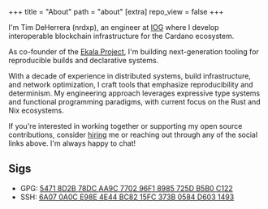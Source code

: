 +++
title = "About"
path = "about"
[extra]
repo_view = false
+++

I'm Tim DeHerrera (nrdxp), an engineer at [IOG](https://iog.io) where I develop interoperable blockchain infrastructure for the Cardano ecosystem.

As co-founder of the [Ekala Project](https://github.com/ekala-project), I'm building next-generation tooling for reproducible builds and declarative systems.

With a decade of experience in distributed systems, build infrastructure, and network optimization, I craft tools that emphasize reproducibility and determinism. My engineering approach leverages expressive type systems and functional programming paradigms, with current focus on the Rust and Nix ecosystems.

If you're interested in working together or supporting my open source contributions, consider [hiring](/hire) me or reaching out through any of the social links above. I'm always happy to chat!

## Sigs

- GPG: [5471 8D2B 78DC AA9C 7702 96F1 8985 725D B5B0 C122](https://github.com/nrdxp.gpg)
- SSH: [6A07 0A0C E98E 4E44 BC82 15FC 373B 0584 D603 1493](https://github.com/nrdxp.keys)
